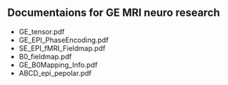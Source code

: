 ## Documentaions for GE MRI neuro research
- GE_tensor.pdf
- GE_EPI_PhaseEncoding.pdf
- SE_EPI_fMRI_Fieldmap.pdf
- B0_fieldmap.pdf
- GE_B0Mapping_Info.pdf
- ABCD_epi_pepolar.pdf

